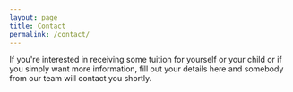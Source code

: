```yaml
---
layout: page
title: Contact
permalink: /contact/
---
```


If you're interested in receiving some tuition for yourself or your child or if you simply want more information, fill out your details here and somebody from our team will contact you shortly.
